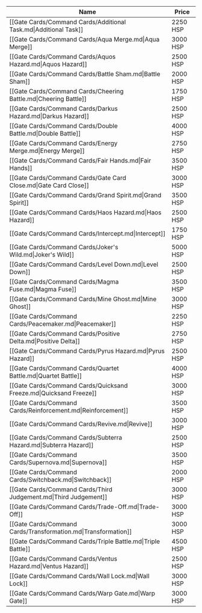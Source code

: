 | Name                                                               | Price    |
| ------------------------------------------------------------------ | -------- |
| [[Gate Cards/Command Cards/Additional Task.md\|Additional Task]]   | 2250 HSP |
| [[Gate Cards/Command Cards/Aqua Merge.md\|Aqua Merge]]             | 3000 HSP |
| [[Gate Cards/Command Cards/Aquos Hazard.md\|Aquos Hazard]]         | 2500 HSP |
| [[Gate Cards/Command Cards/Battle Sham.md\|Battle Sham]]           | 2000 HSP |
| [[Gate Cards/Command Cards/Cheering Battle.md\|Cheering Battle]]   | 1750 HSP |
| [[Gate Cards/Command Cards/Darkus Hazard.md\|Darkus Hazard]]       | 2500 HSP |
| [[Gate Cards/Command Cards/Double Battle.md\|Double Battle]]       | 4000 HSP |
| [[Gate Cards/Command Cards/Energy Merge.md\|Energy Merge]]         | 2750 HSP |
| [[Gate Cards/Command Cards/Fair Hands.md\|Fair Hands]]             | 3500 HSP |
| [[Gate Cards/Command Cards/Gate Card Close.md\|Gate Card Close]]   | 3000 HSP |
| [[Gate Cards/Command Cards/Grand Spirit.md\|Grand Spirit]]         | 3500 HSP |
| [[Gate Cards/Command Cards/Haos Hazard.md\|Haos Hazard]]           | 2500 HSP |
| [[Gate Cards/Command Cards/Intercept.md\|Intercept]]               | 1750 HSP |
| [[Gate Cards/Command Cards/Joker's Wild.md\|Joker's Wild]]         | 5000 HSP |
| [[Gate Cards/Command Cards/Level Down.md\|Level Down]]             | 2500 HSP |
| [[Gate Cards/Command Cards/Magma Fuse.md\|Magma Fuse]]             | 3500 HSP |
| [[Gate Cards/Command Cards/Mine Ghost.md\|Mine Ghost]]             | 3000 HSP |
| [[Gate Cards/Command Cards/Peacemaker.md\|Peacemaker]]             | 2250 HSP |
| [[Gate Cards/Command Cards/Positive Delta.md\|Positive Delta]]     | 2750 HSP |
| [[Gate Cards/Command Cards/Pyrus Hazard.md\|Pyrus Hazard]]         | 2500 HSP |
| [[Gate Cards/Command Cards/Quartet Battle.md\|Quartet Battle]]     | 4000 HSP |
| [[Gate Cards/Command Cards/Quicksand Freeze.md\|Quicksand Freeze]] | 3000 HSP |
| [[Gate Cards/Command Cards/Reinforcement.md\|Reinforcement]]       | 3500 HSP |
| [[Gate Cards/Command Cards/Revive.md\|Revive]]                     | 3000 HSP |
| [[Gate Cards/Command Cards/Subterra Hazard.md\|Subterra Hazard]]   | 2500 HSP |
| [[Gate Cards/Command Cards/Supernova.md\|Supernova]]               | 3500 HSP |
| [[Gate Cards/Command Cards/Switchback.md\|Switchback]]             | 2000 HSP |
| [[Gate Cards/Command Cards/Third Judgement.md\|Third Judgement]]   | 3000 HSP |
| [[Gate Cards/Command Cards/Trade-Off.md\|Trade-Off]]               | 3000 HSP |
| [[Gate Cards/Command Cards/Transformation.md\|Transformation]]     | 3000 HSP |
| [[Gate Cards/Command Cards/Triple Battle.md\|Triple Battle]]       | 4500 HSP |
| [[Gate Cards/Command Cards/Ventus Hazard.md\|Ventus Hazard]]       | 2500 HSP |
| [[Gate Cards/Command Cards/Wall Lock.md\|Wall Lock]]               | 3000 HSP |
| [[Gate Cards/Command Cards/Warp Gate.md\|Warp Gate]]               | 3000 HSP |
